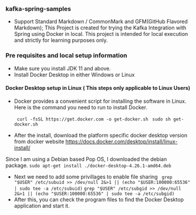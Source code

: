 ### kafka-spring-samples

- Support Standard Markdown / CommonMark and GFM(GitHub Flavored Markdown);
This Project is created for trying the Kafka Integration with Spring using Docker in local. This project is intended for local execution and strictly for learning purposes only.


### Pre requisites and local setup information
- Make sure you install JDK 11 and above.
- Install Docker Desktop in either Windows or Linux

#### Docker Desktop setup in Linux ( This steps only applicable to Linux Users)
- Docker provides a convenient script for installing the software in Linux. Here is the command you need to run to install Docker.

  ` curl -fsSL https://get.docker.com -o get-docker.sh`
  ` sudo sh get-docker.sh`
- After the install, download the platform specific docker desktop version from docker website
https://docs.docker.com/desktop/install/linux-install/

Since I am using a Debian based Pop OS, I downloaded the  debian package.
`sudo apt-get install ./docker-desktop-4.26.1-amd64.deb`

- Next we need to add some privillages to enable file sharing 
` grep "$USER" /etc/subuid >> /dev/null 2&>1 || (echo "$USER:100000:65536" | sudo tee -a /etc/subuid)`
 `grep "$USER" /etc/subgid >> /dev/null 2&>1 || (echo "$USER:100000:65536" | sudo tee -a /etc/subgid)`
- After this, you can check the program files to find the Docker Desktop application and start it.
